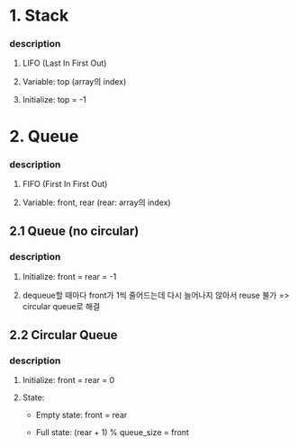 # 1. Stack
### description
1. LIFO (Last In First Out)   

2. Variable: top (array의 index)   

3. Initialize: top = -1   

# 2. Queue
### description
1. FIFO (First In First Out)   

2. Variable: front, rear (rear: array의 index)   

## 2.1 Queue (no circular)
### description
1. Initialize: front = rear = -1   

2. dequeue할 때마다 front가 1씩 줄어드는데 다시 늘어나지 않아서 reuse 불가 => circular queue로 해결   

## 2.2 Circular Queue
### description
1. Initialize: front = rear = 0   

2. State:   
    * Empty state: front = rear   

    * Full state: (rear + 1) % queue_size = front   
